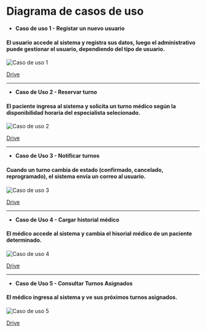 # Diagrama de casos de uso


- **Caso de uso 1 - Registar un nuevo usuario**
#### El usuario accede al sistema y registra sus datos, luego el administrativo puede gestionar el usuario, dependiendo del tipo de usuario.

![Caso de uso 1](https://drive.google.com/uc?export=view&id=14HjOa0iL2ubOD9iBk1fWpH8n7_S9IL79)


[Drive](https://drive.google.com/file/d/14HjOa0iL2ubOD9iBk1fWpH8n7_S9IL79/view?usp=sharing)


---

- **Caso de Uso 2 - Reservar turno**
#### El paciente ingresa al sistema y solicita un turno médico según la disponibilidad horaria del especialista selecionado.

![Caso de uso 2](https://drive.google.com/uc?export=view&id=17m29CRySmUq7h4N4FwEPREBhNxnO643o)

[Drive](https://drive.google.com/file/d/1osZu6SjdqNu_xCsfZ_XO02kscfx6yemi/view?usp=sharing)


---
  
- **Caso de Uso 3 - Notificar turnos**
#### Cuando un turno cambia de estado (confirmado, cancelado, reprogramado), el sistema envía un correo al usuario.

![Caso de uso 3](https://drive.google.com/uc?export=view&id=17m29CRySmUq7h4N4FwEPREBhNxnO643o)

[Drive](https://drive.google.com/file/d/17m29CRySmUq7h4N4FwEPREBhNxnO643o/view?usp=sharing)

---
  
- **Caso de Uso 4 - Cargar historial médico**
#### El médico accede al sistema y cambia el hisorial médico de un paciente determinado.

![Caso de uso 4](https://drive.google.com/uc?export=view&id=19krgko0PuTXV2H8VDrNNKRoKLqYxAUnb)

[Drive](https://drive.google.com/file/d/19krgko0PuTXV2H8VDrNNKRoKLqYxAUnb/view?usp=sharing)

---
  
- **Caso de Uso 5 - Consultar Turnos Asignados**
#### El médico ingresa al sistema y ve sus próximos turnos asignados.

![Caso de uso 5](https://drive.google.com/uc?export=view&id=1qyY6aKtyEQLXdOJBoIrARCnpKL2UwAXY)

[Drive](https://drive.google.com/file/d/1qyY6aKtyEQLXdOJBoIrARCnpKL2UwAXY/view?usp=sharing)

